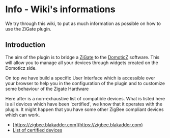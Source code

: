 # Info - Wiki's informations

We try through this wiki, to put as much information as possible on how to use the ZiGate plugin.

## Introduction

The aim of the plugin is to bridge a [ZiGate](https://zigate.fr) to the [DomoticZ](https://www.domoticz.com) software. This will allow you to manage all your devices through widgets created on the Domoticz side.

On top we have build a specific User Interface which is accessible over your browser to help you in the configuration of the plugin and to customize some behaviour of the Zigate Hardware

Here after is a non-exhaustive list of compatible devices. What is listed here is all devices which have been 'certified', we know that it operates with the plugin. It might happen that you have some other ZigBee compliant devices which can work.
* [https://zigbee.blakadder.com](https://zigbee.blakadder.com)
* [List of certified devices](Info_Compatible-devices.md)
